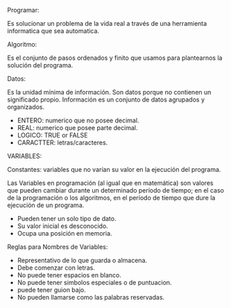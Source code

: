 Programar:

Es solucionar un problema de la vida real a través de una herramienta informatica que sea automatica.

Algoritmo:

Es el conjunto de pasos ordenados y finito que usamos para plantearnos la solución del programa.

Datos:

Es la unidad mínima de información. Son datos porque no contienen un significado propio. Información es un conjunto de datos agrupados y organizados.

- ENTERO: numerico que no posee  decimal.
- REAL: numerico que posee parte decimal.
- LOGICO: TRUE or FALSE
- CARACTTER: letras/caracteres.

VARIABLES:

Constantes: variables que no varían su valor en la ejecución del programa.

Las Variables en programación (al igual que en matemática) son valores que pueden cambiar durante un determinado período de tiempo; en el caso de la programación o los algoritmos, en el período de tiempo que dure la ejecución de un programa.  

- Pueden tener un solo tipo de dato.
- Su valor inicial es desconocido.
- Ocupa una posición en memoria.

Reglas para Nombres de Variables:

- Representativo de lo que guarda o almacena.
- Debe comenzar con letras.
- No puede tener espacios en blanco.
- No puede tener simbolos especiales o de puntuacion.
- puede tener guion bajo.
- No pueden llamarse como las palabras reservadas.

